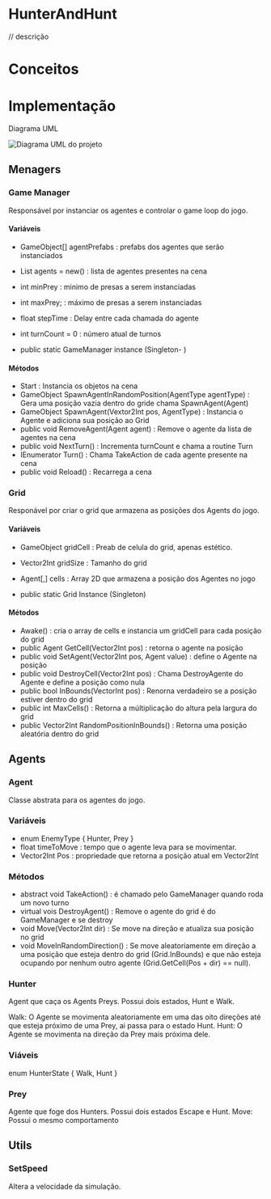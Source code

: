 # HunterAndHunt
// descrição

# Conceitos

# Implementação
Diagrama UML

![Diagrama UML do projeto](https://user-images.githubusercontent.com/78811958/233791387-626d3c42-90a8-4f3f-9cca-9edd681ee958.jpg)

## Menagers 

### Game Manager
  Responsável por instanciar os agentes e controlar o game loop do jogo.
  
#### Variáveis
  - GameObject[] agentPrefabs : prefabs dos agentes que serão instanciados
  - List<Agent> agents = new() : lista de agentes presentes na cena
  - int minPrey : minimo de presas a serem instanciadas
  - int maxPrey; : máximo de presas a serem instanciadas
  - float stepTime : Delay entre cada chamada do agente
  - int turnCount = 0 : número atual de turnos
    
  - public static GameManager instance (Singleton-  )
  
#### Métodos
  - Start : Instancia os objetos na cena
  - GameObject SpawnAgentInRandomPosition(AgentType agentType) : Gera uma posição vazia dentro do gride chama SpawnAgent(Agent)
  - GameObject SpawnAgent(Vextor2Int pos, AgentType) : Instancia o Agente e adiciona sua posição ao Grid
  - public void RemoveAgent(Agent agent) : Remove o agente da lista de agentes na cena 
  - public void NextTurn() : Incrementa turnCount e chama a routine Turn
  -  IEnumerator Turn() : Chama TakeAction de cada agente presente na cena
  - public void Reload() : Recarrega a cena
  
### Grid
  Responável por criar o grid que armazena as posições dos Agents do jogo.
  
#### Variáveis 
  - GameObject gridCell : Preab de celula do grid, apenas estético.
  - Vector2Int gridSize : Tamanho do grid
  - Agent[,] cells : Array 2D que armazena a posição dos Agentes no jogo

  - public static Grid Instance (Singleton)

#### Métodos
  - Awake() : cria o array de cells e instancia um gridCell para cada posição do grid
  - public Agent GetCell(Vector2Int pos) : retorna o agente na posição 
  - public void SetAgent(Vector2Int pos, Agent value) : define o Agente na posição
  - public void DestroyCell(Vector2Int pos) : Chama DestroyAgente do Agente e define a posição como nula
  - public bool InBounds(VectorInt pos) : Renorna verdadeiro se a posição estiver dentro do grid
  - public int MaxCells() : Retorna a múltiplicação do altura pela largura do grid
  - public Vector2Int RandomPositionInBounds() : Retorna uma posição aleatória dentro do grid

## Agents
  

### Agent
  Classe abstrata para os agentes do jogo.

### Variáveis 
  - enum EnemyType { Hunter, Prey }
  - float timeToMove : tempo que o agente leva para se movimentar.
  - Vector2Int Pos : propriedade que retorna a posição atual em Vector2Int

### Métodos 
  - abstract void TakeAction() : é chamado pelo GameManager quando roda um novo turno
  - virtual vois DestroyAgent() : Remove o agente do grid é do GameManager e se destroy
  - void Move(Vector2Int dir) : Se move na direção e atualiza sua posição no grid
  - void MoveInRandomDirection() : Se move aleatoriamente em direção a uma posição que esteja dentro do grid (Grid.InBounds) e que não esteja ocupando por nenhum outro agente (Grid.GetCell(Pos + dir) == null).


### Hunter
  Agent que caça os Agents Preys. Possui dois estados, Hunt e Walk.
 
  Walk: O Agente se movimenta aleatoriamente em uma das oito direções até que esteja próximo de uma Prey, ai passa para o estado Hunt.
  Hunt: O Agente se movimenta na direção da Prey mais próxima dele.

  ### Viáveis
  enum HunterState { Walk, Hunt }

### Prey
  Agente que foge dos Hunters. Possui dois estados Escape e Hunt.
  Move: Possui o mesmo comportamento 
## Utils

### SetSpeed
Altera a velocidade da simulação.

